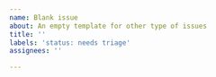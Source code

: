 ```yaml
---
name: Blank issue
about: An empty template for other type of issues
title: ''
labels: 'status: needs triage'
assignees: ''

---
```


<!-- Note the project has a discussions section which can be used to ask questions, make general proposals or discussions, etc -->
